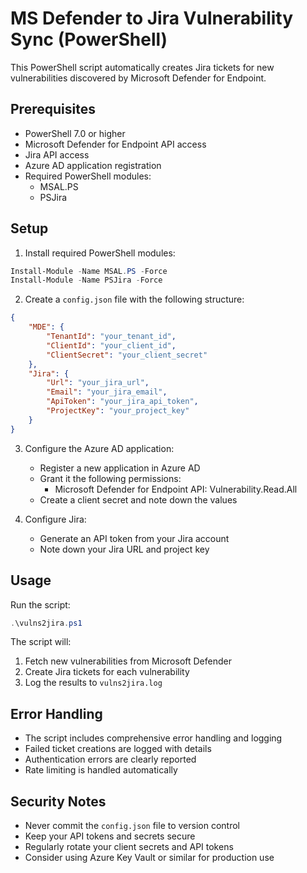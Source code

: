# MS Defender to Jira Vulnerability Sync (PowerShell)

This PowerShell script automatically creates Jira tickets for new vulnerabilities discovered by Microsoft Defender for Endpoint.

## Prerequisites

- PowerShell 7.0 or higher
- Microsoft Defender for Endpoint API access
- Jira API access
- Azure AD application registration
- Required PowerShell modules:
  - MSAL.PS
  - PSJira

## Setup

1. Install required PowerShell modules:
```powershell
Install-Module -Name MSAL.PS -Force
Install-Module -Name PSJira -Force
```

2. Create a `config.json` file with the following structure:
```json
{
    "MDE": {
        "TenantId": "your_tenant_id",
        "ClientId": "your_client_id",
        "ClientSecret": "your_client_secret"
    },
    "Jira": {
        "Url": "your_jira_url",
        "Email": "your_jira_email",
        "ApiToken": "your_jira_api_token",
        "ProjectKey": "your_project_key"
    }
}
```

3. Configure the Azure AD application:
   - Register a new application in Azure AD
   - Grant it the following permissions:
     - Microsoft Defender for Endpoint API: Vulnerability.Read.All
   - Create a client secret and note down the values

4. Configure Jira:
   - Generate an API token from your Jira account
   - Note down your Jira URL and project key

## Usage

Run the script:
```powershell
.\vulns2jira.ps1
```

The script will:
1. Fetch new vulnerabilities from Microsoft Defender
2. Create Jira tickets for each vulnerability
3. Log the results to `vulns2jira.log`

## Error Handling

- The script includes comprehensive error handling and logging
- Failed ticket creations are logged with details
- Authentication errors are clearly reported
- Rate limiting is handled automatically

## Security Notes

- Never commit the `config.json` file to version control
- Keep your API tokens and secrets secure
- Regularly rotate your client secrets and API tokens
- Consider using Azure Key Vault or similar for production use 